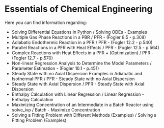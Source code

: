 # Essentials of Chemical Engineering

Here you can find information regarding:
- Solving Differential Equations in Python / Solving ODEs - Examples
- Multiple Gas Phase Reactions in a PBR / PFR - (Fogler 8.5 - p.308)
- Adiabatic Endothermic Reaction in a PFR / PFR - (Fogler 12.2 - p.540)
- Parallel Reactions in a PFR with Heat Effects / PFR - (Fogler 12.5 - p.564)
- Complex Reactions with Heat Effects in a PFR + (Optimization) / PFR - (Fogler 12.7 - p.570)
- Non-linear Regression Analysis to Determine the Model Parameters / Parameter Estimation - (Fogler 10.1 - p.451)
- Steady State with no Axial Dispersion Examples in Adiabatic and Isothermal PFR / PFR - Steady State with no Axial Dispersion
- Steady State with Axial Dispersion / PFR - Steady State with Axial Dispersion
- Enthalpy Calculation with Linear Regression / Linear Regression - Enthalpy Calculation
- Maximizing Concentration of an Intermediate in a Batch Reactor using solve_ivp / Batch - Maximize Concentration
- Solving a Fitting Problem with Different Methods (Examples) / Solving a Fitting Problem (Examples)
